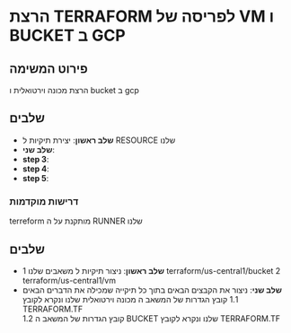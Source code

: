 # הרצת TERRAFORM  לפריסה של VM ו BUCKET ב GCP
## פירוט המשימה
הרצת מכונה וירטואלית ו bucket ב gcp
## שלבים 

- **שלב ראשון**: יצירת תיקיות ל RESOURCE שלנו 
- **שלב שני**:
- **step 3**:
- **step 4**:
- **step 5**:

### דרישות מוקדמות
terreform מותקנת על ה RUNNER  שלנו 


## שלבים

- **שלב ראשון**:
ניצור תיקיות ל משאבים שלנו 
1 terraform/us-central1/bucket
2 terraform/us-central1/vm
- **שלב שני**:
ניצור את הקבצים הבאים בתוך כל תיקייה שמכילה את הדברים  הבאים
   1.1 קובץ הגדרות של המשאב ה מכונה וירטואלית שלנו ונקרא לקובץ TERRAFORM.TF  
   1.2 קובץ הגדרות של המשאב ה BUCKET שלנו ונקרא לקובץ TERRAFORM.TF

